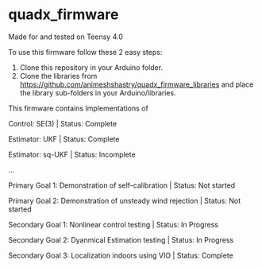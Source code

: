 # quadx_firmware
 
Made for and tested on Teensy 4.0

To use this firmware follow these 2 easy steps:
1.  Clone this repository in your Arduino folder.
2.  Clone the libraries from https://github.com/animeshshastry/quadx_firmware_libraries and place the library sub-folders in your Arduino/libraries.

This firmware contains Implementations of

Control: SE(3) | Status: Complete

Estimator: UKF | Status: Complete

Estimator: sq-UKF | Status: Incomplete

...

Primary Goal 1: Demonstration of self-calibration | Status: Not started

Primary Goal 2: Demonstration of unsteady wind rejection | Status: Not started

Secondary Goal 1: Nonlinear control testing | Status: In Progress

Secondary Goal 2: Dyanmical Estimation testing | Status: In Progress

Secondary Goal 3: Localization indoors using VIO | Status: Complete
